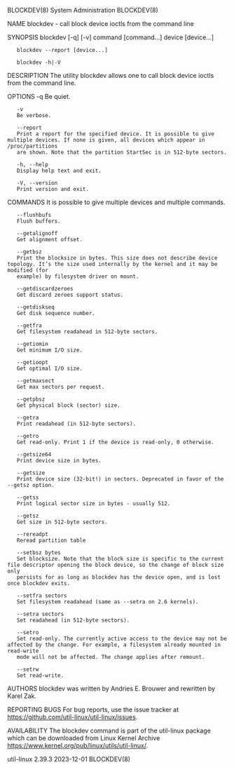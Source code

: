 BLOCKDEV(8)							     System Administration							   BLOCKDEV(8)

NAME
       blockdev - call block device ioctls from the command line

SYNOPSIS
       blockdev [-q] [-v] command [command...] device [device...]

       blockdev --report [device...]

       blockdev -h|-V

DESCRIPTION
       The utility blockdev allows one to call block device ioctls from the command line.

OPTIONS
       -q
	   Be quiet.

       -v
	   Be verbose.

       --report
	   Print a report for the specified device. It is possible to give multiple devices. If none is given, all devices which appear in /proc/partitions
	   are shown. Note that the partition StartSec is in 512-byte sectors.

       -h, --help
	   Display help text and exit.

       -V, --version
	   Print version and exit.

COMMANDS
       It is possible to give multiple devices and multiple commands.

       --flushbufs
	   Flush buffers.

       --getalignoff
	   Get alignment offset.

       --getbsz
	   Print the blocksize in bytes. This size does not describe device topology. It’s the size used internally by the kernel and it may be modified (for
	   example) by filesystem driver on mount.

       --getdiscardzeroes
	   Get discard zeroes support status.

       --getdiskseq
	   Get disk sequence number.

       --getfra
	   Get filesystem readahead in 512-byte sectors.

       --getiomin
	   Get minimum I/O size.

       --getioopt
	   Get optimal I/O size.

       --getmaxsect
	   Get max sectors per request.

       --getpbsz
	   Get physical block (sector) size.

       --getra
	   Print readahead (in 512-byte sectors).

       --getro
	   Get read-only. Print 1 if the device is read-only, 0 otherwise.

       --getsize64
	   Print device size in bytes.

       --getsize
	   Print device size (32-bit!) in sectors. Deprecated in favor of the --getsz option.

       --getss
	   Print logical sector size in bytes - usually 512.

       --getsz
	   Get size in 512-byte sectors.

       --rereadpt
	   Reread partition table

       --setbsz bytes
	   Set blocksize. Note that the block size is specific to the current file descriptor opening the block device, so the change of block size only
	   persists for as long as blockdev has the device open, and is lost once blockdev exits.

       --setfra sectors
	   Set filesystem readahead (same as --setra on 2.6 kernels).

       --setra sectors
	   Set readahead (in 512-byte sectors).

       --setro
	   Set read-only. The currently active access to the device may not be affected by the change. For example, a filesystem already mounted in read-write
	   mode will not be affected. The change applies after remount.

       --setrw
	   Set read-write.

AUTHORS
       blockdev was written by Andries E. Brouwer and rewritten by Karel Zak.

REPORTING BUGS
       For bug reports, use the issue tracker at https://github.com/util-linux/util-linux/issues.

AVAILABILITY
       The blockdev command is part of the util-linux package which can be downloaded from Linux Kernel Archive
       <https://www.kernel.org/pub/linux/utils/util-linux/>.

util-linux 2.39.3							  2023-12-01								   BLOCKDEV(8)

